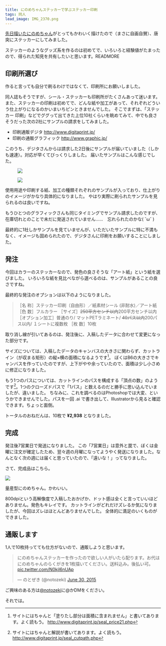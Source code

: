```yaml
---
title: にのめちゃんステッカーで学ぶステッカー印刷
tags: 同人
lead_image: IMG_2370.png
---
```


[先日描いたにのめちゃん](http://notozeki.tumblr.com/post/121486619366)がとってもかわいく描けたので（まさに自画自賛）、唐突にステッカーにしてみました。

ステッカーのようなグッズ系を作るのは初めてで、いろいろと経験値がたまったので、得られた知見を共有したいと思います。READMORE

## 印刷所選び

作ると言っても自分で刷るわけではなくて、印刷所にお願いしました。

同人誌もそうですが、シール・ステッカーも印刷所がたくさんあって迷います。
また、ステッカーの印刷は初めてで、どんな紙や加工があって、それぞれどういう仕上がりになるのかいまいちピンときませんでした。
そこでまずは、「ステッカー 印刷」などでググって出てきた上位10社くらいを眺めてみて、中でも良さそうだった次の2社にサンプルの請求をしてみました。

* 印刷通販デジタ http://www.digitaprint.jp/
* 印刷の通販グラフィック http://www.graphic.jp/

このうち、デジタさんからは請求した2日後にサンプルが届いていました（しかも速達）。対応が早くてびっくりしました。
届いたサンプルはこんな感じでした。

<div class="row">
  <figure class="col-sm-6">
    <img src="/assets/img/IMG_2362.png">
  </figure>
  <figure class="col-sm-6">
    <img src="/assets/img/IMG_2365.png">
  </figure>
</div>

使用用途や印刷する紙、加工の種類それぞれのサンプルが入っており、仕上がりのイメージがかなり具体的になりました。
やはり実際に刷られたサンプルを見られるのは良いですね。

もうひとつのグラフィックさんも同じタイミングでサンプル請求したのですが、在庫切れとのことで未だに発送されていません……　忘れられたのかな( ˘ω˘ )

最終的に1社しかサンプルを見ていませんが、いただいたサンプルに特に不満もなく、イメージも固められたので、デジタさんに印刷をお願いすることにしました。

## 発注

今回はカラーのステッカーなので、発色の良さそうな「アート紙」という紙を選びました。
いろいろな紙を見比べながら選べるのは、サンプルがあることの良さですね。

最終的な発注のオプションは以下のようになりました。

> ［名 称］ステッカー印刷（自由形）／紙素材シール (非耐水)／アート紙
> ［色 数］フルカラー
> ［サイズ］~~250平方センチ以内~~200平方センチ以内
> ［オプション加工］普通のり/ マットPETラミネート/ ~~40パス以内~~200パス以内/ １シートに複数枚
> ［枚 数］10枚

取り消し線が引いてあるのは、発注後に、入稿したデータに合わせて変更になった部分です。

サイズについては、入稿したデータのキャンバスの大きさに関わらず、カットライン（が収まる矩形）の縦×横の面積になるようです[^1]。
ぼくはB6の大きさでキャンバスを作っていたのですが、上下がやや余っていたので、面積は少し小さめに修正になりました。

もう1つのパスについては、カットラインのパスを構成する「頂点の数」のようです[^2]。1つのクローズドパスで「1パス」と数えるのだと勝手に思い込んでいましたが、違いました。
ちなみに、これを調べるのはPhotoshopでは大変、というかできませんでした。パスを一回 .ai で書き出して、Illustratorから見ると確認できます。ちょっと面倒。

トータルのおねだんは、10枚で **¥2,938** となりました。

## 完成

発注後7営業日で発送になりました。
この「7営業日」は意外と罠で、ぼくは金曜に注文が確定したため、翌々週の月曜になってようやく発送になりました。なんとなく次の週には届くと思っていたので、「遠いな！」ってなりました。

さて、完成品はこちら。

![](/assets/img/IMG_2375.png)

量産型にのめちゃん。かわいい。

800dpiという高解像度で入稿したおかげか、ドット感は全くと言っていいほどありません。発色もキレイです。
カットラインがどれだけズレるか気になりましたが、今回はズレはほとんどありませんでした。
全体的に満足のいくものができました。

## 通販します

1人で10枚持ってても仕方がないので、通販しようと思います。

<blockquote class="twitter-tweet" data-cards="hidden" lang="en"><p lang="ja" dir="ltr">にのめちゃんステッカーを作ったので欲しい人がいたら配ります。お代はにのめちゃんのらくがきを1枚描いてください。送料込み。後払い可。 <a href="http://t.co/N0kjl6nUAp">pic.twitter.com/N0kjl6nUAp</a></p>&mdash; のとぜき (@notozeki) <a href="https://twitter.com/notozeki/status/615837444521357312">June 30, 2015</a></blockquote>
<script async src="//platform.twitter.com/widgets.js" charset="utf-8"></script>

ご興味のある方は[@notozeki](https://twitter.com/notozeki)に@かDMをください。

それでは。

[^1]: サイトにはちゃんと「塗りたし部分は面積に含まれません」と書いてあります。よく読もう。 http://www.digitaprint.jp/seal_price21.php
[^2]: サイトにはちゃんと解説が書いてあります。よく読もう。 http://www.digitaprint.jp/seal_cutpath.php

